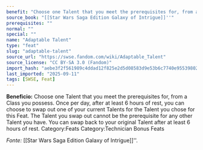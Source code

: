 ```yaml
---
benefit: "Choose one Talent that you meet the prerequisites for, from a Class you possess. Once per day, after at least 6 hours of rest, you can choose to swap out one of your current Talents for the Talent you chose for this Feat. The Talent you swap out cannot be the prerequisite for any other Talent you have. You can swap back to your original Talent after at least 6 hours of rest. Category:Feats Category:Technician Bonus Feats"
source_book: "[[Star Wars Saga Edition Galaxy of Intrigue]]''"
prerequisites: ""
normal: ""
special: ""
name: "Adaptable Talent"
type: "feat"
slug: "adaptable-talent"
source_url: "https://swse.fandom.com/wiki/Adaptable_Talent"
source_license: "CC BY-SA 3.0 (Fandom)"
import_hash: "aebe3f2f561989c4ddad12f825e2d5d08583d9e53b6c7740e955398028b59096"
last_imported: "2025-09-11"
tags: [SWSE, Feat]
---
```

**Beneficio:** Choose one Talent that you meet the prerequisites for, from a Class you possess. Once per day, after at least 6 hours of rest, you can choose to swap out one of your current Talents for the Talent you chose for this Feat. The Talent you swap out cannot be the prerequisite for any other Talent you have. You can swap back to your original Talent after at least 6 hours of rest. Category:Feats Category:Technician Bonus Feats

*Fonte:* [[Star Wars Saga Edition Galaxy of Intrigue]]''.